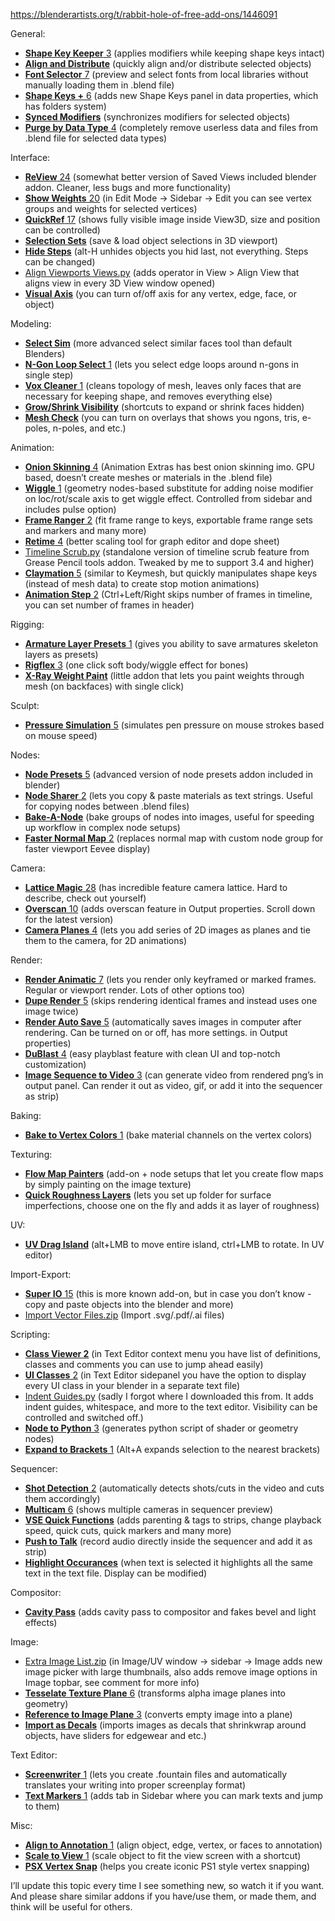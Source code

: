 https://blenderartists.org/t/rabbit-hole-of-free-add-ons/1446091

General:

- [**Shape Key Keeper** 3](https://blendermarket.com/products/skkeeper) (applies modifiers while keeping shape keys intact)
- [**Align and Distribute**](https://a.blendernation.com/go/go.php?url=https://amanbairwal.gumroad.com/l/AlignAndDistribute&src=BA) (quickly align and/or distribute selected objects)
- [**Font Selector** 7](https://github.com/samytichadou/FontSelector_blender_addon) (preview and select fonts from local libraries without manually loading them in .blend file)
- [**Shape Keys +** 6](https://github.com/MichaelGlenMontague/shape_keys_plus) (adds new Shape Keys panel in data properties, which has folders system)
- [**Synced Modifiers**](https://a.blendernation.com/go/go.php?url=https://amanbairwal.gumroad.com/l/SyncedModifiers&src=BA) (synchronizes modifiers for selected objects)
- [**Purge by Data Type** 4](https://blenderartists.org/t/purge-orphans-by-data-type/1448384) (completely remove userless data and files from .blend file for selected data types)

Interface:

- [**ReView** 24](https://github.com/DanielBoxer/ReView) (somewhat better version of Saved Views included blender addon. Cleaner, less bugs and more functionality)
- [**Show Weights** 20](https://developer.blender.org/F14189003) (in Edit Mode → Sidebar → Edit you can see vertex groups and weights for selected vertices)
- [**QuickRef** 17](https://www.patreon.com/posts/quickref-addon-43439148) (shows fully visible image inside View3D, size and position can be controlled)
- [**Selection Sets**](https://a.blendernation.com/go/go.php?url=https://captainhansode.gumroad.com/l/wqaMJ&src=BA) (save & load object selections in 3D viewport)
- [**Hide Steps**](https://a.blendernation.com/go/go.php?url=https://amanbairwal.gumroad.com/l/HideSteps&src=BA) (alt-H unhides objects you hid last, not everything. Steps can be changed)
- [Align Viewports Views.py](https://blenderartists.org/t/rabbit-hole-of-free-add-ons/1446091/uploads/short-url/7kPxlMWhW4UmyE8O5Jl38cY4HUi.py) (adds operator in View \> Align View that aligns view in every 3D View window opened)
- [**Visual Axis**](https://a.blendernation.com/go/go.php?url=https://kushiro.gumroad.com/l/visualaxis&src=BA) (you can turn of/off axis for any vertex, edge, face, or object)

Modeling:

- [**Select Sim**](https://a.blendernation.com/go/go.php?url=https://kushiro.gumroad.com/l/smjsbe?layout=profile&recommended_by=library&src=BA) (more advanced select similar faces tool than default Blenders)
- [**N-Gon Loop Select** 1](https://a.blendernation.com/go/go.php?url=https://amanbairwal.gumroad.com/l/NGonLoopSelect?layout=profile&recommended_by=library&src=BA) (lets you select edge loops around n-gons in single step)
- [**Vox Cleaner** 1](https://a.blendernation.com/go/go.php?url=https://thestrokeforge.gumroad.com/l/VoxCleanerV2&src=BA) (cleans topology of mesh, leaves only faces that are necessary for keeping shape, and removes everything else)
- [**Grow/Shrink Visibility**](https://a.blendernation.com/go/go.php?url=https://alexbel.gumroad.com/l/EJDaY?layout=profile&src=BA) (shortcuts to expand or shrink faces hidden)
- [**Mesh Check**](https://a.blendernation.com/go/go.php?url=https://pistiwique.gumroad.com/l/mesh_check_BGL_edition?_ga=2.255264718.77067235.1676720427-2065439621.1653748398&_gl=1*1jetzns*_ga*MjA2NTQzOTYyMS4xNjUzNzQ4Mzk4*_ga_6LJN6D94N6*MTY3NjkzMzEyMy4xMzguMS4xNjc2OTM0MzMwLjAuMC4w&src=BA) (you can turn on overlays that shows you ngons, tris, e-poles, n-poles, and etc.)

Animation:

- [**Onion Skinning** 4](https://github.com/iBrushC/animextras) (Animation Extras has best onion skinning imo. GPU based, doesn’t create meshes or materials in the .blend file)
- [**Wiggle** 1](https://a.blendernation.com/go/go.php?url=https://liuran.gumroad.com/l/wiggle&src=BA) (geometry nodes-based substitute for adding noise modifier on loc/rot/scale axis to get wiggle effect. Controlled from sidebar and includes pulse option)
- [**Frame Ranger** 2](https://github.com/BlenderBoi/Frame_Ranger) (fit frame range to keys, exportable frame range sets and markers and many more)
- [**Retime** 4](https://gitlab.com/therabbitmanofthewilds/retime) (better scaling tool for graph editor and dope sheet)
- [Timeline Scrub.py](https://blenderartists.org/t/rabbit-hole-of-free-add-ons/1446091/uploads/short-url/nFOmVC3JiF7xMtd6Sb5ha5czSQu.py) (standalone version of timeline scrub feature from Grease Pencil tools addon. Tweaked by me to support 3.4 and higher)
- [**Claymation** 5](https://github.com/samytichadou/claymation_addon) (similar to Keymesh, but quickly manipulates shape keys (instead of mesh data) to create stop motion animations)
- [**Animation Step** 2](https://github.com/1C0D/Animation_Step_Blender) (Ctrl+Left/Right skips number of frames in timeline, you can set number of frames in header)

Rigging:

- [**Armature Layer Presets** 1](https://github.com/tingjoybits/Armature_Layer_Presets) (gives you ability to save armatures skeleton layers as presets)
- [**Rigflex** 3](https://github.com/nerk987/RigFlex) (one click soft body/wiggle effect for bones)
- [**X-Ray Weight Paint**](https://a.blendernation.com/go/go.php?url=https://toshicg.gumroad.com/l/xray_weight_paint?layout=profile&recommended_by=search&src=BA) (little addon that lets you paint weights through mesh (on backfaces) with single click)

Sculpt:

- [**Pressure Simulation** 5](https://github.com/jeacom25b/Blender-Pressure-Simulate-Addon) (simulates pen pressure on mouse strokes based on mouse speed)

Nodes:

- [**Node Presets** 5](https://github.com/schroef/node-presets/) (advanced version of node presets addon included in blender)
- [**Node Sharer** 2](https://github.com/wildiness/NodeSharer) (lets you copy & paste materials as text strings. Useful for copying nodes between .blend files)
- [**Bake-A-Node**](https://a.blendernation.com/go/go.php?url=https://amanbairwal.gumroad.com/l/bake-a-node&src=BA) (bake groups of nodes into images, useful for speeding up workflow in complex node setups)
- [**Faster Normal Map** 2](https://github.com/artellblender/BlenderNormalGroups) (replaces normal map with custom node group for faster viewport Eevee display)

Camera:

- [**Lattice Magic** 28](https://gitlab.com/blender/lattice_magic/-/blob/master/++init++.py) (has incredible feature camera lattice. Hard to describe, check out yourself)
- [**Overscan** 10](https://developer.blender.org/T49068) (adds overscan feature in Output properties. Scroll down for the latest version)
- [**Camera Planes** 4](https://gitlab.com/lfs.coop/blender/camera-plane) (lets you add series of 2D images as planes and tie them to the camera, for 2D animations)

Render:

- [**Render Animatic** 7](https://github.com/iRi-E/blender_render_animatic) (lets you render only keyframed or marked frames. Regular or viewport render. Lots of other options too)
- [**Dupe Render** 5](https://github.com/samytichadou/dupe_render) (skips rendering identical frames and instead uses one image twice)
- [**Render Auto Save** 5](https://developer.blender.org/diffusion/BAC/browse/master/render_auto_save.py) (automatically saves images in computer after rendering. Can be turned on or off, has more settings. in Output properties)
- [**DuBlast** 4](https://github.com/RxLaboratory/DuBlast) (easy playblast feature with clean UI and top-notch customization)
- [**Image Sequence to Video** 3](https://github.com/Pullusb/SB_images_to_video) (can generate video from rendered png’s in output panel. Can render it out as video, gif, or add it into the sequencer as strip)

Baking:

- [**Bake to Vertex Colors** 1](https://a.blendernation.com/go/go.php?url=https://3dbystedt.gumroad.com/l/zdgxg?layout=profile&src=BA) (bake material channels on the vertex colors)

Texturing:

- [**Flow Map Painters**](https://a.blendernation.com/go/go.php?url=https://clemensbeute.gumroad.com/l/heZDT?layout=profile&src=BA) (add-on + node setups that let you create flow maps by simply painting on the image texture)
- [**Quick Roughness Layers**](https://a.blendernation.com/go/go.php?url=https://amanbairwal.gumroad.com/l/QRLAddon&src=BA) (lets you set up folder for surface imperfections, choose one on the fly and adds it as layer of roughness)

UV:

- [**UV Drag Island**](https://a.blendernation.com/go/go.php?url=https://bookyakuno.gumroad.com/l/xLqXX?layout=profile&src=BA) (alt+LMB to move entire island, ctrl+LMB to rotate. In UV editor)

Import-Export:

- [**Super IO** 15](https://github.com/atticus-lv/super_io) (this is more known add-on, but in case you don’t know - copy and paste objects into the blender and more)
- [Import Vector Files.zip](https://blenderartists.org/t/rabbit-hole-of-free-add-ons/1446091/uploads/short-url/du317WQPoqEeMb9nsukdqrRsTQL.zip) (Import .svg/.pdf/.ai files)

Scripting:

- **[Class Viewer 2](https://developer.blender.org/diffusion/BAC/browse/master/development_class_viewer.py)** (in Text Editor context menu you have list of definitions, classes and comments you can use to jump ahead easily)
- [**UI Classes** 2](https://developer.blender.org/diffusion/BAC/browse/master/development_ui_classes.py) (in Text Editor sidepanel you have the option to display every UI class in your blender in a separate text file)
- [Indent Guides.py](https://blenderartists.org/t/rabbit-hole-of-free-add-ons/1446091/uploads/short-url/9lHlpaVlZYa4rhSpdEF2vHulR4J.py) (sadly I forgot where I downloaded this from. It adds indent guides, whitespace, and more to the text editor. Visibility can be controlled and switched off.)
- [**Node to Python** 3](https://github.com/BrendanParmer/NodeToPython/releases/tag/v2.0.0) (generates python script of shader or geometry nodes)
- [**Expand to Brackets** 1](https://github.com/K-410/blender-scripts/blob/master/2.8/text_expand_to_brackets.py) (Alt+A expands selection to the nearest brackets)

Sequencer:

- [**Shot Detection** 2](https://github.com/tin2tin/shot_detection) (automatically detects shots/cuts in the video and cuts them accordingly)
- [**Multicam** 6](https://github.com/tin2tin/multicam) (shows multiple cameras in sequencer preview)
- [**VSE Quick Functions**](https://github.com/snuq/VSEQF) (adds parenting & tags to strips, change playback speed, quick cuts, quick markers and many more)
- [**Push to Talk**](https://github.com/britalmeida/push_to_talk) (record audio directly inside the sequencer and add it as strip)
- [**Highlight Occurances**](https://github.com/K-410/blender-scripts/blob/master/2.8/text_highlight_occurrences.py) (when text is selected it highlights all the same text in the text file. Display can be modified)

Compositor:

- [**Cavity Pass**](https://a.blendernation.com/go/go.php?url=https://amanbairwal.gumroad.com/l/CavityPass&src=BA) (adds cavity pass to compositor and fakes bevel and light effects)

Image:

- [Extra Image List.zip](https://blenderartists.org/t/rabbit-hole-of-free-add-ons/1446091/uploads/short-url/j9RkGK1tzPlGweLu8lPoqsEHxyo.zip) (in Image/UV window → sidebar → Image adds new image picker with large thumbnails, also adds remove image options in Image topbar, see comment for more info)
- [**Tesselate Texture Plane** 6](https://github.com/Pullusb/Tesselate_texture_plane) (transforms alpha image planes into geometry)
- [**Reference to Image Plane** 3](https://github.com/Pullusb/reference_to_image_plane) (converts empty image into a plane)
- [**Import as Decals**](https://a.blendernation.com/go/go.php?url=https://amanbairwal.gumroad.com/l/ImportAsDecal&src=BA) (imports images as decals that shrinkwrap around objects, have sliders for edgewear and etc.)

Text Editor:

- [**Screenwriter** 1](https://github.com/tin2tin/Blender_Screenwriter) (lets you create .fountain files and automatically translates your writing into proper screenplay format)
- [**Text Markers** 1](https://github.com/1C0D/TextMarker-blender-addon) (adds tab in Sidebar where you can mark texts and jump to them)

Misc:

- [**Align to Annotation** 1](https://github.com/Pullusb/align-to-annotations) (align object, edge, vertex, or faces to annotation)
- [**Scale to View** 1](https://blenderartists.org/t/free-script-sundays-free-add-ons/1336843/99) (scale object to fit the view screen with a shortcut)
- [**PSX Vertex Snap**](https://a.blendernation.com/go/go.php?url=https://lucasroedel.gumroad.com/l/gOWag&src=BA) (helps you create iconic PS1 style vertex snapping)

I’ll update this topic every time I see something new, so watch it if you want. And please share similar addons if you have/use them, or made them, and think will be useful for others.